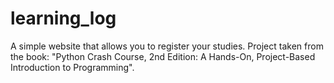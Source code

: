 # learning_log
A simple website that allows you to register your studies. Project taken from the book: "Python Crash Course, 2nd Edition: A Hands-On, Project-Based Introduction to Programming".
